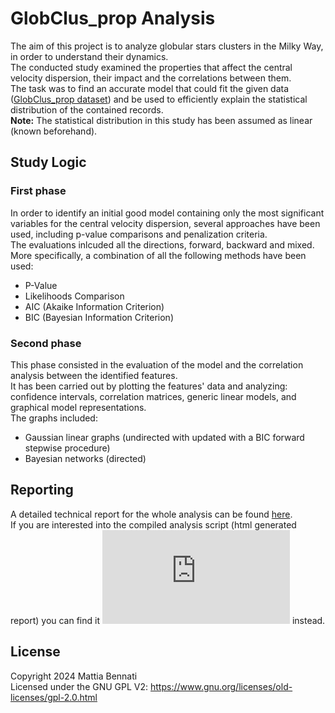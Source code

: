 # GlobClus_prop Analysis

The aim of this project is to analyze globular stars clusters in the Milky Way, in order to understand their dynamics.  
The conducted study examined the properties that affect the central velocity dispersion, their impact and the correlations between them.  
The task was to find an accurate model that could fit the given data ([GlobClus_prop dataset](https://search.r-project.org/CRAN/refmans/astrodatR/html/GlobClus_prop.html))
and be used to efficiently explain the statistical distribution of the contained records.  
**Note:** The statistical distribution in this study has been assumed as linear (known beforehand).

## Study Logic
### First phase
In order to identify an initial good model containing only the most significant variables for the central velocity dispersion, several approaches have been used,
including p-value comparisons and penalization criteria.  
The evaluations inlcuded all the directions, forward, backward and mixed.  
More specifically, a combination of all the following methods have been used:
- P-Value
- Likelihoods Comparison
- AIC (Akaike Information Criterion)
- BIC (Bayesian Information Criterion)

### Second phase
This phase consisted in the evaluation of the model and the correlation analysis between the identified features.  
It has been carried out by plotting the features' data and analyzing: confidence intervals, correlation matrices, generic linear models, and graphical model representations.  
The graphs included:
- Gaussian linear graphs (undirected with updated with a BIC forward stepwise procedure)
- Bayesian networks (directed)

## Reporting
A detailed technical report for the whole analysis can be found [here](https://github.com/Scrayil/GlobClus_prop-Analysis/blob/6d9da4a8c89307bd71ca7926ca1cd14437a27544/report/Globular%20Stars%20Clusters%20-%20Technical%20Report.pdf).  
If you are interested into the compiled analysis script (html generated report) you can find it ![here](https://github.com/Scrayil/GlobClus_prop-Analysis/blob/6d9da4a8c89307bd71ca7926ca1cd14437a27544/model_analysis.html) instead.

## License
Copyright 2024 Mattia Bennati  
Licensed under the GNU GPL V2: https://www.gnu.org/licenses/old-licenses/gpl-2.0.html
